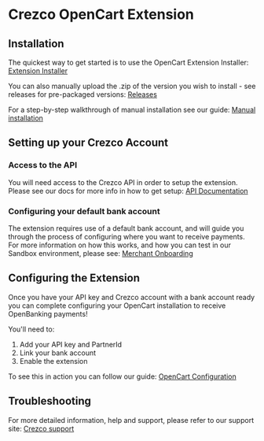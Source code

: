 # Crezco OpenCart Extension

## Installation

The quickest way to get started is to use the OpenCart Extension Installer: [Extension Installer](http://docs.opencart.com/en-gb/extension/installer/)

You can also manually upload the .zip of the version you wish to install - see releases for pre-packaged versions: [Releases](https://github.com/Crezco-Limited/crezco-opencart-extension/releases/latest)

For a step-by-step walkthrough of manual installation see our guide: [Manual installation](https://www.loom.com/share/7b118bd253db4bc0b559819db1bbbd74)

## Setting up your Crezco Account

### Access to the API

You will need access to the Crezco API in order to setup the extension. Please see our docs for more info in how to get setup: [API Documentation](https://documentation.crezco.com/)

### Configuring your default bank account

The extension requires use of a default bank account, and will guide you through the process of configuring where you want to receive payments. For more information on how this works, and how you can test in our Sandbox environment, please see: [Merchant Onboarding](https://documentation.crezco.com/docs/partner/ZG9jOjY3MzI2NzI-merchant-onboarding-workflow)

## Configuring the Extension

Once you have your API key and Crezco account with a bank account ready you can complete configuring your OpenCart installation to receive OpenBanking payments!

You'll need to:

1. Add your API key and PartnerId
1. Link your bank account
1. Enable the extension

To see this in action you can follow our guide: [OpenCart Configuration](https://www.loom.com/share/a29d1b93239b41e081b2f4c0abaaf4dd)

## Troubleshooting

For more detailed information, help and support, please refer to our support site: [Crezco support](https://support.crezco.com/)
